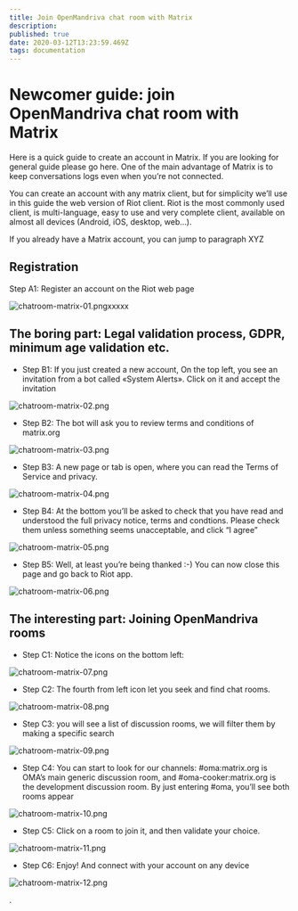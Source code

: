 ```yaml
---
title: Join OpenMandriva chat room with Matrix
description: 
published: true
date: 2020-03-12T13:23:59.469Z
tags: documentation
---
```


# Newcomer guide: join OpenMandriva chat room with Matrix

Here is a quick guide to create an account in Matrix. If you are looking for general guide please go here. One of the main advantage of Matrix is to keep conversations logs even when you’re not connected.

You can create an account with any matrix client, but for simplicity we’ll use in this guide the web version of Riot client. Riot is the most commonly used client, is multi-language, easy to use and very complete client, available on almost all devices (Android, iOS, desktop, web…).

If you already have a Matrix account, you can jump to paragraph XYZ


## Registration

Step A1: Register an account on the Riot web page

![chatroom-matrix-01.png](/images/chatroom-matrix-01.png)xxxxx


## The boring part: Legal validation process, GDPR, minimum age validation etc.
- Step B1: If you just created a new account, On the top left, you see an invitation from a bot called «System Alerts». Click on it and accept the invitation

![chatroom-matrix-02.png](/images/chatroom-matrix-02.png)

- Step B2: The bot will ask you to review terms and conditions of matrix.org

![chatroom-matrix-03.png](/images/chatroom-matrix-03.png)

- Step B3: A new page or tab is open, where you can read the Terms of Service and privacy.

![chatroom-matrix-04.png](/images/chatroom-matrix-04.png)

- Step B4: At the bottom you’ll be asked to check that you have read and understood the full privacy notice, terms and condtions. Please check them unless something seems unacceptable, and click “I agree”

![chatroom-matrix-05.png](/images/chatroom-matrix-05.png)

- Step B5: Well, at least you’re being thanked :-) You can now close this page and go back to Riot app.

![chatroom-matrix-06.png](/images/chatroom-matrix-06.png)


## The interesting part: Joining OpenMandriva rooms

- Step C1: Notice the icons on the bottom left:

![chatroom-matrix-07.png](/images/chatroom-matrix-07.png)

- Step C2: The fourth from left icon let you seek and find chat rooms.

![chatroom-matrix-08.png](/images/chatroom-matrix-08.png)


- Step C3: you will see a list of discussion rooms, we will filter them by making a specific search

![chatroom-matrix-09.png](/images/chatroom-matrix-09.png)

- Step C4: You can start to look for our channels: #oma:matrix.org is OMA’s main generic discussion room, and #oma-cooker:matrix.org is the development discussion room. By just entering #oma, you’ll see both rooms appear

![chatroom-matrix-10.png](/images/chatroom-matrix-10.png)

- Step C5: Click on a room to join it, and then validate your choice.

![chatroom-matrix-11.png](/images/chatroom-matrix-11.png)

- Step C6: Enjoy! And connect with your account on any device

![chatroom-matrix-12.png](/images/chatroom-matrix-12.png)

\.


